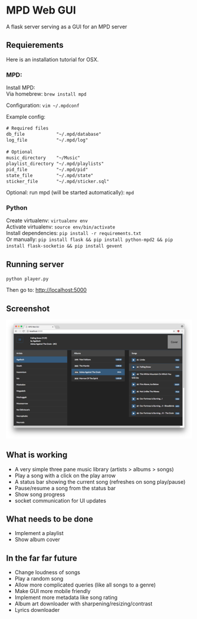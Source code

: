 # MPD Web GUI
A flask server serving as a GUI for an MPD server

## Requierements
Here is an installation tutorial for OSX.

### MPD:
Install MPD:  
Via homebrew: `brew install mpd`

Configuration:
`vim ~/.mpdconf`

Example config:
```
# Required files
db_file            "~/.mpd/database"
log_file           "~/.mpd/log"

# Optional
music_directory    "~/Music"
playlist_directory "~/.mpd/playlists"
pid_file           "~/.mpd/pid"
state_file         "~/.mpd/state"
sticker_file       "~/.mpd/sticker.sql"
```

Optional: run mpd (will be started automatically): `mpd`

### Python

Create virtualenv: `virtualenv env`  
Activate virtualenv: `source env/bin/activate`  
Install dependencies: `pip install -r requirements.txt`  
Or manually: `pip install flask && pip install python-mpd2 && pip install flask-socketio && pip install gevent`

## Running server
`python player.py`

Then go to: [http://localhost:5000](http://localhost:5000)

## Screenshot
![Screenshot](screenshot.png)

## What is working
* A very simple three pane music library (artists > albums > songs)
* Play a song with a click on the play arrow
* A status bar showing the current song (refreshes on song play/pause)
* Pause/resume a song from the status bar
* Show song progress
* socket communication for UI updates 

## What needs to be done
* Implement a playlist
* Show album cover

## In the far far future
* Change loudness of songs
* Play a random song
* Allow more complicated queries (like all songs to a genre)
* Make GUI more mobile friendly
* Implement more metadata like song rating
* Album art downloader with sharpening/resizing/contrast
* Lyrics downloader